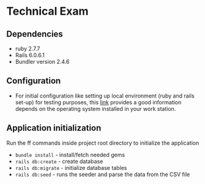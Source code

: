 # Technical Exam

## Dependencies

* ruby 2.7.7
* Rails 6.0.6.1
* Bundler version 2.4.6

## Configuration

* For initial configuration like setting up local environment (ruby and rails set-up) for testing purposes, this [link](https://gorails.com/setup/windows/10) provides a good information depends on the operating system installed in your work station.

## Application initialization
Run the ff commands inside project root directory to initialize the application
* `bundle install` - install/fetch needed gems
* `rails db:create` - create database
* `rails db:migrate` - initialize database tables 
* `rails db:seed` - runs the seeder and parse the data from the CSV file
